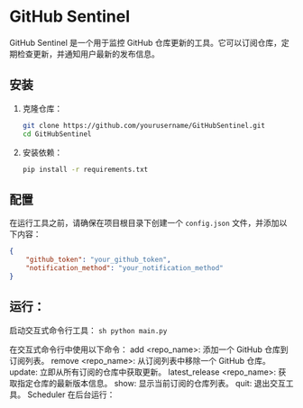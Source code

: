 # GitHub Sentinel

GitHub Sentinel 是一个用于监控 GitHub 仓库更新的工具。它可以订阅仓库，定期检查更新，并通知用户最新的发布信息。

## 安装

1. 克隆仓库：
    ```sh
    git clone https://github.com/yourusername/GitHubSentinel.git
    cd GitHubSentinel
    ```

2. 安装依赖：
    ```sh
    pip install -r requirements.txt
    ```

## 配置

在运行工具之前，请确保在项目根目录下创建一个 `config.json` 文件，并添加以下内容：


```json
{
    "github_token": "your_github_token",
    "notification_method": "your_notification_method"
}
```


## 运行：

启动交互式命令行工具：
    ```sh
    python main.py
    ```

在交互式命令行中使用以下命令：
add <repo_name>: 添加一个 GitHub 仓库到订阅列表。
remove <repo_name>: 从订阅列表中移除一个 GitHub 仓库。
update: 立即从所有订阅的仓库中获取更新。
latest_release <repo_name>: 获取指定仓库的最新版本信息。
show: 显示当前订阅的仓库列表。
quit: 退出交互工具。
Scheduler 在后台运行：


